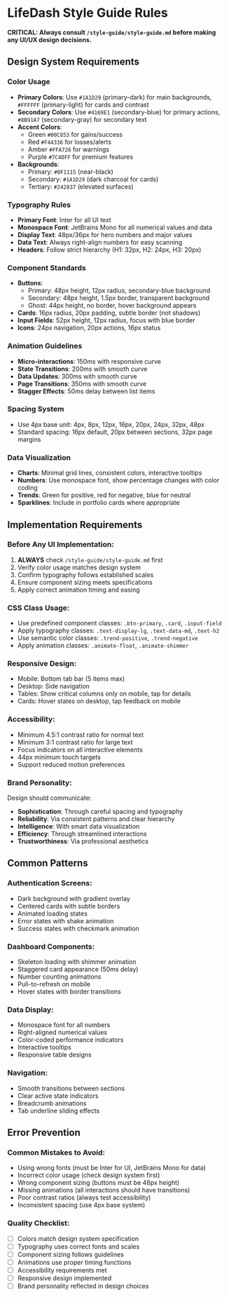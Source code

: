 # LifeDash Style Guide Rules

**CRITICAL: Always consult `/style-guide/style-guide.md` before making any UI/UX design decisions.**

## Design System Requirements

### Color Usage

- **Primary Colors**: Use `#1A1D29` (primary-dark) for main backgrounds, `#FFFFFF` (primary-light) for cards and contrast
- **Secondary Colors**: Use `#4169E1` (secondary-blue) for primary actions, `#8B91A7` (secondary-gray) for secondary text
- **Accent Colors**:
  - Green `#00C853` for gains/success
  - Red `#F44336` for losses/alerts
  - Amber `#FFA726` for warnings
  - Purple `#7C4DFF` for premium features
- **Backgrounds**:
  - Primary: `#0F1115` (near-black)
  - Secondary: `#1A1D29` (dark charcoal for cards)
  - Tertiary: `#242837` (elevated surfaces)

### Typography Rules

- **Primary Font**: Inter for all UI text
- **Monospace Font**: JetBrains Mono for all numerical values and data
- **Display Text**: 48px/36px for hero numbers and major values
- **Data Text**: Always right-align numbers for easy scanning
- **Headers**: Follow strict hierarchy (H1: 32px, H2: 24px, H3: 20px)

### Component Standards

- **Buttons**:
  - Primary: 48px height, 12px radius, secondary-blue background
  - Secondary: 48px height, 1.5px border, transparent background
  - Ghost: 44px height, no border, hover background appears
- **Cards**: 16px radius, 20px padding, subtle border (not shadows)
- **Input Fields**: 52px height, 12px radius, focus with blue border
- **Icons**: 24px navigation, 20px actions, 16px status

### Animation Guidelines

- **Micro-interactions**: 150ms with responsive curve
- **State Transitions**: 200ms with smooth curve
- **Data Updates**: 300ms with smooth curve
- **Page Transitions**: 350ms with smooth curve
- **Stagger Effects**: 50ms delay between list items

### Spacing System

- Use 4px base unit: 4px, 8px, 12px, 16px, 20px, 24px, 32px, 48px
- Standard spacing: 16px default, 20px between sections, 32px page margins

### Data Visualization

- **Charts**: Minimal grid lines, consistent colors, interactive tooltips
- **Numbers**: Use monospace font, show percentage changes with color coding
- **Trends**: Green for positive, red for negative, blue for neutral
- **Sparklines**: Include in portfolio cards where appropriate

## Implementation Requirements

### Before Any UI Implementation:

1. **ALWAYS** check `/style-guide/style-guide.md` first
2. Verify color usage matches design system
3. Confirm typography follows established scales
4. Ensure component sizing meets specifications
5. Apply correct animation timing and easing

### CSS Class Usage:

- Use predefined component classes: `.btn-primary`, `.card`, `.input-field`
- Apply typography classes: `.text-display-lg`, `.text-data-md`, `.text-h2`
- Use semantic color classes: `.trend-positive`, `.trend-negative`
- Apply animation classes: `.animate-float`, `.animate-shimmer`

### Responsive Design:

- Mobile: Bottom tab bar (5 items max)
- Desktop: Side navigation
- Tables: Show critical columns only on mobile, tap for details
- Cards: Hover states on desktop, tap feedback on mobile

### Accessibility:

- Minimum 4.5:1 contrast ratio for normal text
- Minimum 3:1 contrast ratio for large text
- Focus indicators on all interactive elements
- 44px minimum touch targets
- Support reduced motion preferences

### Brand Personality:

Design should communicate:

- **Sophistication**: Through careful spacing and typography
- **Reliability**: Via consistent patterns and clear hierarchy
- **Intelligence**: With smart data visualization
- **Efficiency**: Through streamlined interactions
- **Trustworthiness**: Via professional aesthetics

## Common Patterns

### Authentication Screens:

- Dark background with gradient overlay
- Centered cards with subtle borders
- Animated loading states
- Error states with shake animation
- Success states with checkmark animation

### Dashboard Components:

- Skeleton loading with shimmer animation
- Staggered card appearance (50ms delay)
- Number counting animations
- Pull-to-refresh on mobile
- Hover states with border transitions

### Data Display:

- Monospace font for all numbers
- Right-aligned numerical values
- Color-coded performance indicators
- Interactive tooltips
- Responsive table designs

### Navigation:

- Smooth transitions between sections
- Clear active state indicators
- Breadcrumb animations
- Tab underline sliding effects

## Error Prevention

### Common Mistakes to Avoid:

- Using wrong fonts (must be Inter for UI, JetBrains Mono for data)
- Incorrect color usage (check design system first)
- Wrong component sizing (buttons must be 48px height)
- Missing animations (all interactions should have transitions)
- Poor contrast ratios (always test accessibility)
- Inconsistent spacing (use 4px base system)

### Quality Checklist:

- [ ] Colors match design system specification
- [ ] Typography uses correct fonts and scales
- [ ] Component sizing follows guidelines
- [ ] Animations use proper timing functions
- [ ] Accessibility requirements met
- [ ] Responsive design implemented
- [ ] Brand personality reflected in design choices
